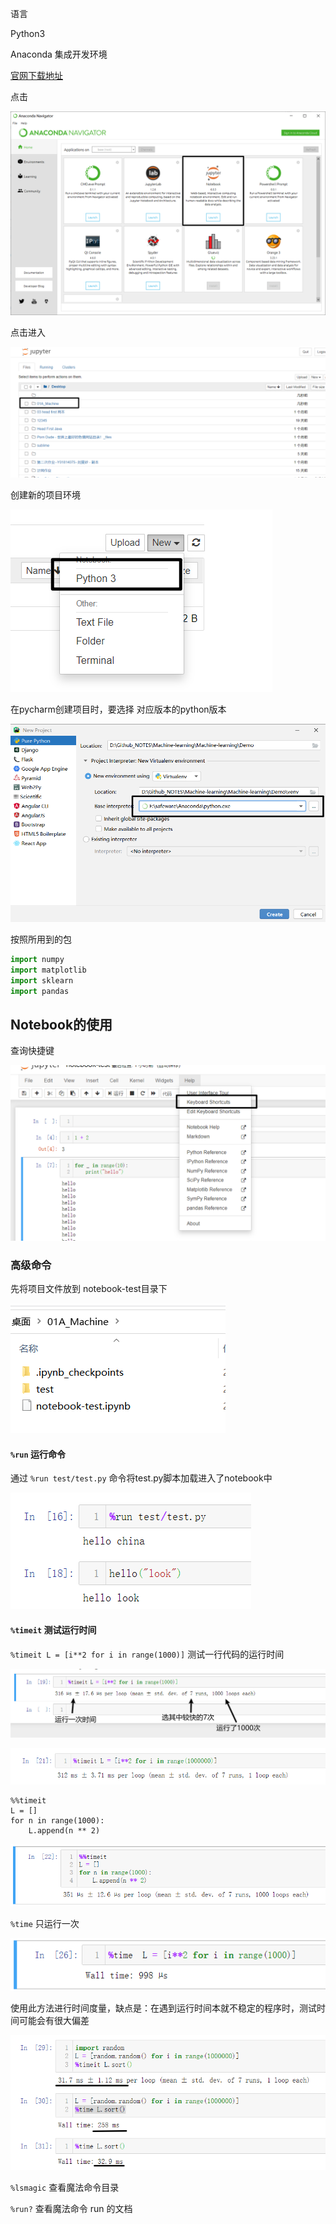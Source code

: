 语言

Python3

Anaconda 集成开发环境 

 [官网下载地址](https://www.anaconda.com/products/individual)

点击

![image-20200603182802863](img/image-20200603182802863.png)

点击进入

![image-20200603183257679](img/image-20200603183257679.png)

创建新的项目环境

![image-20200603183328079](img/image-20200603183328079.png)

在pycharm创建项目时，要选择 对应版本的python版本

![image-20200603183745315](img/image-20200603183745315.png)

按照所用到的包

```python
import numpy
import matplotlib
import sklearn
import pandas
```

## Notebook的使用

查询快捷键

![image-20200603195209292](img/image-20200603195209292.png)

### 高级命令

先将项目文件放到 notebook-test目录下

![image-20200603195755209](img/image-20200603195755209.png)

#### `%run` 运行命令

通过 `%run test/test.py` 命令将test.py脚本加载进入了notebook中

![image-20200603202355805](img/image-20200603202355805.png)

#### `%timeit` 测试运行时间

`%timeit L = [i**2 for i in range(1000)]`  测试一行代码的运行时间

![image-20200603202945777](img/image-20200603202945777.png)

![image-20200603203112974](img/image-20200603203112974.png)

```
%%timeit 
L = []
for n in range(1000):
    L.append(n ** 2)
```

![image-20200603203718864](img/image-20200603203718864.png)

`%time` 只运行一次

![image-20200603204025559](img/image-20200603204025559.png)

使用此方法进行时间度量，缺点是：在遇到运行时间本就不稳定的程序时，测试时间可能会有很大偏差

![image-20200603204553253](img/image-20200603204553253.png)

`%lsmagic` 查看魔法命令目录

`%run?` 查看魔法命令 run 的文档